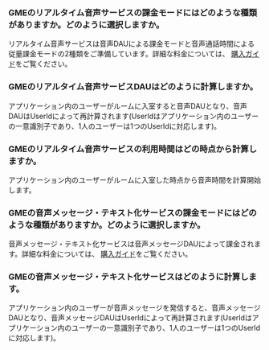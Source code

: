### GMEのリアルタイム音声サービスの課金モードにはどのような種類がありますか。どのように選択しますか。
リアルタイム音声サービスは音声DAUによる課金モードと音声通話時間による従量課金モードの2種類をご準備しています。詳細な料金については、 [購入ガイド](https://cloud.tencent.com/document/product/607/17808)をご覧ください。

### GMEのリアルタイム音声サービスDAUはどのように計算しますか。
アプリケーション内のユーザーがルームに入室すると音声DAUとなり、音声DAUはUserIdによって再計算されます(UserIdはアプリケーション内のユーザーの一意識別子であり、1人のユーザーは1つのUserIdに対応します)。


### GMEのリアルタイム音声サービスの利用時間はどの時点から計算しますか。
アプリケーション内のユーザーがルームに入室した時点から音声時間を計算開始します。


### GMEの音声メッセージ・テキスト化サービスの課金モードにはどのような種類がありますか。どのように選択しますか。
音声メッセージ・テキスト化サービスは音声メッセージDAUによって課金されます。詳細な料金については、 [購入ガイド](https://cloud.tencent.com/document/product/607/17808)をご覧ください。


### GMEの音声メッセージ・テキスト化サービスはどのように計算します。
アプリケーション内のユーザーが音声メッセージを発信すると、音声メッセージDAUとなり、音声メッセージDAUはUserIdによって再計算されます(UserIdはアプリケーション内のユーザーの一意識別子であり、1人のユーザーは1つのUserIdに対応します)。



